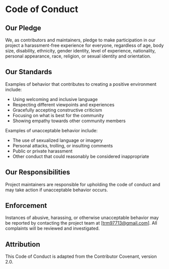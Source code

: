 # Code of Conduct

## Our Pledge

We, as contributors and maintainers, pledge to make participation in our project a harassment-free experience for everyone, regardless of age, body size, disability, ethnicity, gender identity, level of experience, nationality, personal appearance, race, religion, or sexual identity and orientation.

## Our Standards

Examples of behavior that contributes to creating a positive environment include:

- Using welcoming and inclusive language
- Respecting different viewpoints and experiences
- Gracefully accepting constructive criticism
- Focusing on what is best for the community
- Showing empathy towards other community members

Examples of unacceptable behavior include:

- The use of sexualized language or imagery
- Personal attacks, trolling, or insulting comments
- Public or private harassment
- Other conduct that could reasonably be considered inappropriate

## Our Responsibilities

Project maintainers are responsible for upholding the code of conduct and may take action if unacceptable behavior occurs.

## Enforcement

Instances of abusive, harassing, or otherwise unacceptable behavior may be reported by contacting the project team at [trm97713@gmail.com]. All complaints will be reviewed and investigated.

## Attribution

This Code of Conduct is adapted from the Contributor Covenant, version 2.0.